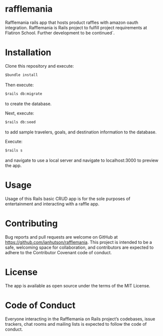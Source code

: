 # rafflemania
Rafflemania rails app that hosts product raffles with amazon oauth integration. Rafflemania is Rails project to fulfill project requirements at Flatiron School. Further development to be continued`.

# Installation
Clone this repository and execute:

```$bundle install```
<br><br>
Then execute:

```$rails db:migrate```<br><br>
to create the database.

Next, execute:

```$rails db:seed```<br><br>
to add sample travelers, goals, and destination information to the database.

Execute:

```$rails s```<br><br>
and navigate to use a local server and navigate to localhost:3000 to preview the app.


# Usage
Usage of this Rails basic CRUD app is for the sole purposes of entertainment and interacting with a raffle app.

# Contributing
Bug reports and pull requests are welcome on GitHub at https://github.com/ianhutson/rafflemania. This project is intended to be a safe, welcoming space for collaboration, and contributors are expected to adhere to the Contributor Covenant code of conduct.

# License
The app is available as open source under the terms of the MIT License.

# Code of Conduct
Everyone interacting in the Rafflemania on Rails project’s codebases, issue trackers, chat rooms and mailing lists is expected to follow the code of conduct.
